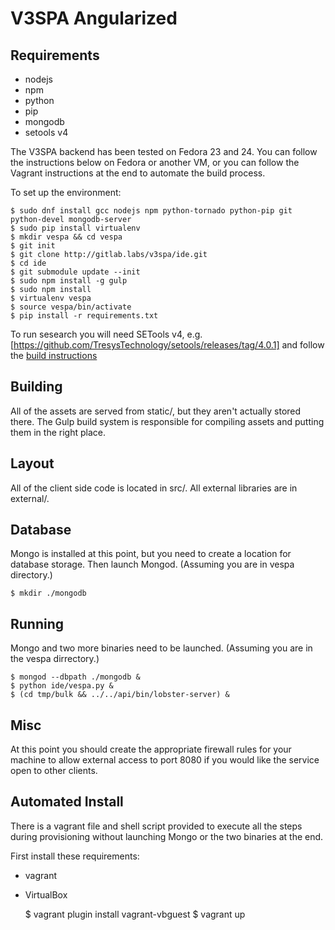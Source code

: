 V3SPA Angularized
=================
## Requirements

- nodejs
- npm
- python
- pip
- mongodb
- setools v4

The V3SPA backend has been tested on Fedora 23 and 24. You can follow the
instructions below on Fedora or another VM, or you can follow the Vagrant
instructions at the end to automate the build process.

To set up the environment:

    $ sudo dnf install gcc nodejs npm python-tornado python-pip git python-devel mongodb-server
    $ sudo pip install virtualenv
    $ mkdir vespa && cd vespa
    $ git init
    $ git clone http://gitlab.labs/v3spa/ide.git
    $ cd ide
    $ git submodule update --init
    $ sudo npm install -g gulp
    $ sudo npm install
    $ virtualenv vespa
    $ source vespa/bin/activate
    $ pip install -r requirements.txt

To run sesearch you will need SETools v4, e.g. [https://github.com/TresysTechnology/setools/releases/tag/4.0.1] and follow the [build instructions](https://github.com/TresysTechnology/setools/blob/06ee08141a23b3d88e5f6fc4f53e9654f36611d5/README.md)

## Building

All of the assets are served from static/, but they aren't
actually stored there. The Gulp build system is responsible for
compiling assets and putting them in the right place.

## Layout

All of the client side code is located in src/. All external
libraries are in external/.

## Database

Mongo is installed at this point, but you need to create a location
for database storage. Then launch Mongod.
(Assuming you are in vespa directory.)

    $ mkdir ./mongodb

## Running

Mongo and two more binaries need to be launched.
(Assuming you are in the vespa dirrectory.)

    $ mongod --dbpath ./mongodb &
    $ python ide/vespa.py &
    $ (cd tmp/bulk && ../../api/bin/lobster-server) &

## Misc
At this point you should create the appropriate firewall rules for 
your machine to allow external access to port 8080 if you would like
the service open to other clients.

## Automated Install

There is a vagrant file and shell script provided to execute all the steps
during provisioning without launching Mongo or the two binaries at the end.

First install these requirements:

- vagrant
- VirtualBox

    $ vagrant plugin install vagrant-vbguest
    $ vagrant up